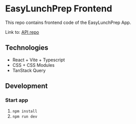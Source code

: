 # EasyLunchPrep Frontend 

This repo contains frontend code of the EasyLunchPrep App.

Link to: [API repo](https://github.com/zhna123/easylunchprep)

## Technologies
* React + Vite + Typescript
* CSS + CSS Modules
* TanStack Query

## Development
### Start app
1. `npm install`
2. `npm run dev`
